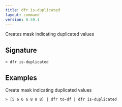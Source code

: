 ```yaml
---
title: dfr is-duplicated
layout: command
version: 0.59.1
---
```


Creates mask indicating duplicated values

## Signature

```> dfr is-duplicated ```

## Examples

Create mask indicating duplicated values
```shell
> [5 6 6 6 8 8 8] | dfr to-df | dfr is-duplicated
```
